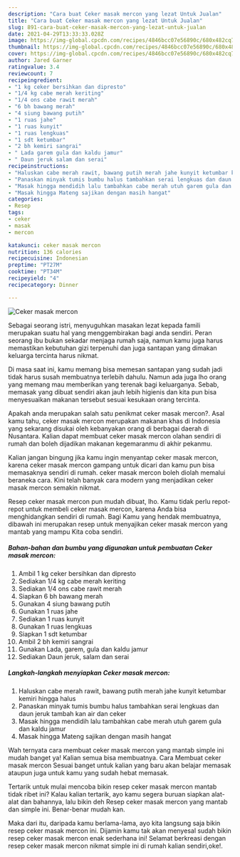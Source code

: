 ```yaml
---
description: "Cara buat Ceker masak mercon yang lezat Untuk Jualan"
title: "Cara buat Ceker masak mercon yang lezat Untuk Jualan"
slug: 891-cara-buat-ceker-masak-mercon-yang-lezat-untuk-jualan
date: 2021-04-29T13:33:33.028Z
image: https://img-global.cpcdn.com/recipes/4846bcc07e56890c/680x482cq70/ceker-masak-mercon-foto-resep-utama.jpg
thumbnail: https://img-global.cpcdn.com/recipes/4846bcc07e56890c/680x482cq70/ceker-masak-mercon-foto-resep-utama.jpg
cover: https://img-global.cpcdn.com/recipes/4846bcc07e56890c/680x482cq70/ceker-masak-mercon-foto-resep-utama.jpg
author: Jared Garner
ratingvalue: 3.4
reviewcount: 7
recipeingredient:
- "1 kg ceker bersihkan dan dipresto"
- "1/4 kg cabe merah keriting"
- "1/4 ons cabe rawit merah"
- "6 bh bawang merah"
- "4 siung bawang putih"
- "1 ruas jahe"
- "1 ruas kunyit"
- "1 ruas lengkuas"
- "1 sdt ketumbar"
- "2 bh kemiri sangrai"
- " Lada garem gula dan kaldu jamur"
- " Daun jeruk salam dan serai"
recipeinstructions:
- "Haluskan cabe merah rawit, bawang putih merah jahe kunyit ketumbar kemiri hingga halus"
- "Panaskan minyak tumis bumbu halus tambahkan serai lengkuas dan daun jeruk tambah kan air dan ceker"
- "Masak hingga mendidih lalu tambahkan cabe merah utuh garem gula dan kaldu jamur"
- "Masak hingga Mateng sajikan dengan masih hangat"
categories:
- Resep
tags:
- ceker
- masak
- mercon

katakunci: ceker masak mercon 
nutrition: 136 calories
recipecuisine: Indonesian
preptime: "PT27M"
cooktime: "PT34M"
recipeyield: "4"
recipecategory: Dinner

---
```



![Ceker masak mercon](https://img-global.cpcdn.com/recipes/4846bcc07e56890c/680x482cq70/ceker-masak-mercon-foto-resep-utama.jpg)

Sebagai seorang istri, menyuguhkan masakan lezat kepada famili merupakan suatu hal yang menggembirakan bagi anda sendiri. Peran seorang ibu bukan sekadar menjaga rumah saja, namun kamu juga harus memastikan kebutuhan gizi terpenuhi dan juga santapan yang dimakan keluarga tercinta harus nikmat.

Di masa  saat ini, kamu memang bisa memesan santapan yang sudah jadi tidak harus susah membuatnya terlebih dahulu. Namun ada juga lho orang yang memang mau memberikan yang terenak bagi keluarganya. Sebab, memasak yang dibuat sendiri akan jauh lebih higienis dan kita pun bisa menyesuaikan makanan tersebut sesuai kesukaan orang tercinta. 



Apakah anda merupakan salah satu penikmat ceker masak mercon?. Asal kamu tahu, ceker masak mercon merupakan makanan khas di Indonesia yang sekarang disukai oleh kebanyakan orang di berbagai daerah di Nusantara. Kalian dapat membuat ceker masak mercon olahan sendiri di rumah dan boleh dijadikan makanan kegemaranmu di akhir pekanmu.

Kalian jangan bingung jika kamu ingin menyantap ceker masak mercon, karena ceker masak mercon gampang untuk dicari dan kamu pun bisa memasaknya sendiri di rumah. ceker masak mercon boleh diolah memalui beraneka cara. Kini telah banyak cara modern yang menjadikan ceker masak mercon semakin nikmat.

Resep ceker masak mercon pun mudah dibuat, lho. Kamu tidak perlu repot-repot untuk membeli ceker masak mercon, karena Anda bisa menghidangkan sendiri di rumah. Bagi Kamu yang hendak membuatnya, dibawah ini merupakan resep untuk menyajikan ceker masak mercon yang mantab yang mampu Kita coba sendiri.

<!--inarticleads1-->

##### Bahan-bahan dan bumbu yang digunakan untuk pembuatan Ceker masak mercon:

1. Ambil 1 kg ceker bersihkan dan dipresto
1. Sediakan 1/4 kg cabe merah keriting
1. Sediakan 1/4 ons cabe rawit merah
1. Siapkan 6 bh bawang merah
1. Gunakan 4 siung bawang putih
1. Gunakan 1 ruas jahe
1. Sediakan 1 ruas kunyit
1. Gunakan 1 ruas lengkuas
1. Siapkan 1 sdt ketumbar
1. Ambil 2 bh kemiri sangrai
1. Gunakan  Lada, garem, gula dan kaldu jamur
1. Sediakan  Daun jeruk, salam dan serai




<!--inarticleads2-->

##### Langkah-langkah menyiapkan Ceker masak mercon:

1. Haluskan cabe merah rawit, bawang putih merah jahe kunyit ketumbar kemiri hingga halus
1. Panaskan minyak tumis bumbu halus tambahkan serai lengkuas dan daun jeruk tambah kan air dan ceker
1. Masak hingga mendidih lalu tambahkan cabe merah utuh garem gula dan kaldu jamur
1. Masak hingga Mateng sajikan dengan masih hangat




Wah ternyata cara membuat ceker masak mercon yang mantab simple ini mudah banget ya! Kalian semua bisa membuatnya. Cara Membuat ceker masak mercon Sesuai banget untuk kalian yang baru akan belajar memasak ataupun juga untuk kamu yang sudah hebat memasak.

Tertarik untuk mulai mencoba bikin resep ceker masak mercon mantab tidak ribet ini? Kalau kalian tertarik, ayo kamu segera buruan siapkan alat-alat dan bahannya, lalu bikin deh Resep ceker masak mercon yang mantab dan simple ini. Benar-benar mudah kan. 

Maka dari itu, daripada kamu berlama-lama, ayo kita langsung saja bikin resep ceker masak mercon ini. Dijamin kamu tak akan menyesal sudah bikin resep ceker masak mercon enak sederhana ini! Selamat berkreasi dengan resep ceker masak mercon nikmat simple ini di rumah kalian sendiri,oke!.

